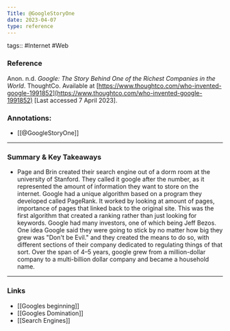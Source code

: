 ```yaml
---
Title: @GoogleStoryOne
date: 2023-04-07
type: reference
---
```

tags:: #Internet #Web 

### Reference 

Anon. n.d. _Google: The Story Behind One of the Richest Companies in the World_. ThoughtCo. Available at [https://www.thoughtco.com/who-invented-google-1991852](https://www.thoughtco.com/who-invented-google-1991852) [Last accessed 7 April 2023].

### Annotations:
- [[@GoogleStoryOne]]

---

### Summary & Key Takeaways

- Page and Brin created their search engine out of a dorm room at the university of Stanford. They called it google after the number, as it represented the amount of information they want to store on the internet. Google had a unique algorithm based on a program they developed called PageRank. It worked by looking at amount of pages, importance of pages that linked back to the original site. This was the first algorithm that created a ranking rather than just looking for keywords. Google had many investors, one of which being Jeff Bezos. One idea Google said they were going to stick by no matter how big they grew was "Don't be Evil." and they created the means to do so, with different sections of their company dedicated to regulating things of that sort. Over the span of 4–5 years, google grew from a million-dollar company to a multi-billion dollar company and became a household name.

--- 

### Links
- [[Googles beginning]]
- [[Googles Domination]]
- [[Search Engines]]